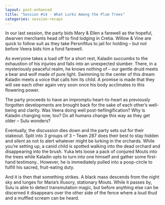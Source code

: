 ```yaml
---
layout: post-enhanced
title: "Session #14 - What Lurks Among the Plum Trees"
categories: session-recaps
---
```


In our last session, the party bids Mary & Ellen a farewell as the hopeful, dwarven merchants head off to find lodging in Cretia. Willow & Vine are quick to follow suit as they take Persnifitus to jail for holding – but not before Veera bids him a fond farewell.

As everyone takes a load off for a short rest, Kaladin succumbs to the exhaustion of his injuries and falls into an unexpected slumber. There, in a mysteriously peaceful realm, he knows nothing of – our gentle druid meets a bear and wolf made of pure light. Swimming to the center of this dream Kaladin meets a voice that calls him its child. A promise is made that they will see each other again very soon once his body acclimates to this flowering power.

The party proceeds to have an impromptu heart-to-heart as previously forgotten developments are brought back for the sake of each other’s well-being and clarity. Was Veera doing well post-tieflingification? Why is Kaladin changing now, too? Do all humans change this way as they get older – Sulu wonders?

Eventually, the discussion dies down and the party sets out for their stakeout. Split into 3 groups of 3 – Team 287 does their best to stay hidden and silent as not to alert whatever might be lurking in the orchards. While you’re setting up, a canid child is spotted walking into the dead orchard and disappearing into the brush. Yuka lets loose a pack of conjured Mouts into the trees while Kaladin opts to turn into one himself and gather some first-hand testimony.. However, he is immediately pulled into a poop-circle to fulfill his sacred, fruit-eating duty.

And it is then that something strikes. A black mass descends from the night sky and lunges for Maria’s illusory, stationary Mouts. While it passes by, Sulu is able to detect transmutation magic, but before anything else can be discerned it disappears over the other side of the fence where a loud thud and a muffled scream can be heard.
